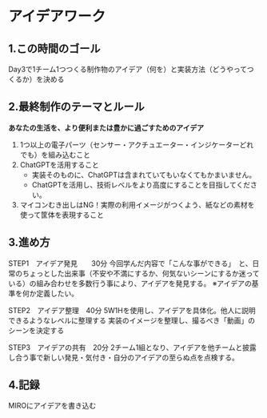 <!-- 
ばんのさんへ

3日目は要件まで確定した状態で始めたいです。
90分くらいで考えてもらえるとよさそうです。
↓
- アイデアワークで到達して欲しいところ 

    - 5W1Hでわかるレベルでのアイデア
    - 要件のまとめ
        - 機能の優先順位づけ   
            - 1. いちばん大事な機能
            - 2. 無いと成り立たない機能
            - 3. あると良い機能
        - 使う材料
            - 電子パーツ類
            - その他
-->

# アイデアワーク

## 1.この時間のゴール
Day3で1チーム1つつくる制作物のアイデア（何を）と実装方法（どうやってつくるか）を決める

## 2.最終制作のテーマとルール
**あなたの生活を、より便利または豊かに過ごすためのアイデア**

1. 1つ以上の電子パーツ（センサー・アクチュエーター・インジケーターどれでも）を組み込むこと
2. ChatGPTを活用すること
   - 実装そのものに、ChatGPTは含まれていてもいなくてもかまいません。
   - ChatGPTを活用し、技術レベルをより高度にすることを目指してください。
3. マイコンむき出しはNG！実際の利用イメージがつくよう、紙などの素材を使って筐体を表現すること

##  3.進め方
STEP1　アイデア発見　　30分
今回学んだ内容で「こんな事ができる」　と、日常のちょっとした出来事（不安や不満にするか、何気ないシーンにするか迷っている）の組み合わせを多数行う事により、アイデアを発見する。
※アイデアの基準を何か定義したい。


STEP2　アイデア整理　40分
5W1Hを使用し、アイデアを具体化。他人に説明できるようなレベルに整理する
実装のイメージを整理し、撮るべき「動画」のシーンを決定する


STEP3　アイデアの共有　20分
2チーム1組となり、アイデアを他チームと披露し合う事で新しい発見・気付き・自分のアイデアの至らぬ点を点検する。

##  4.記録
MIROにアイデアを書き込む
